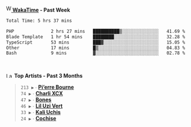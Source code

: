 <img src="https://github.com/dxnter/dxnter/assets/17434202/67b21fa4-d36d-46f9-9dec-f23d976b00ef" alt="WakaTime Logo" width="14" height="18"/><a href="https://wakatime.com/@dxnter" target="_blank"><strong> WakaTime</strong></a><strong> - Past Week</strong>

<!--START_SECTION:waka-->

```txt
Total Time: 5 hrs 37 mins

PHP              2 hrs 27 mins   ██████████▒░░░░░░░░░░░░░░   41.69 %
Blade Template   1 hr 54 mins    ████████░░░░░░░░░░░░░░░░░   32.28 %
TypeScript       53 mins         ███▓░░░░░░░░░░░░░░░░░░░░░   15.05 %
Other            17 mins         █▒░░░░░░░░░░░░░░░░░░░░░░░   04.83 %
Bash             9 mins          ▓░░░░░░░░░░░░░░░░░░░░░░░░   02.78 %
```

<!--END_SECTION:waka-->

<br/>

<!--START_LASTFM_ARTISTS:{"period": "3month", "rows": 6}-->
<a href="https://last.fm" target="_blank"><img src="https://user-images.githubusercontent.com/17434202/215290617-e793598d-d7c9-428f-9975-156db1ba89cc.svg" alt="Last.fm Logo" width="18" height="13"/></a> **Top Artists - Past 3 Months**

> `213 ▶️` ∙ **[Pi’erre Bourne](https://www.last.fm/music/Pi%E2%80%99erre+Bourne)**<br/>
> `74 ▶️` ∙ **[Charli XCX](https://www.last.fm/music/Charli+XCX)**<br/>
> `47 ▶️` ∙ **[Bones](https://www.last.fm/music/Bones)**<br/>
> `46 ▶️` ∙ **[Lil Uzi Vert](https://www.last.fm/music/Lil+Uzi+Vert)**<br/>
> `33 ▶️` ∙ **[Kali Uchis](https://www.last.fm/music/Kali+Uchis)**<br/>
> `24 ▶️` ∙ **[Cochise](https://www.last.fm/music/Cochise)**<br/>
<!--END_LASTFM_ARTISTS-->
